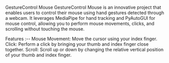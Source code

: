 GestureControl Mouse
GestureControl Mouse is an innovative project that enables users to control their mouse using hand gestures detected through a webcam. It leverages MediaPipe for hand tracking and PyAutoGUI for mouse control, allowing you to perform mouse movements, clicks, and scrolling without touching the mouse.

Features :--
Mouse Movement: Move the cursor using your index finger.
Click: Perform a click by bringing your thumb and index finger close together.
Scroll: Scroll up or down by changing the relative vertical position of your thumb and index finger.
